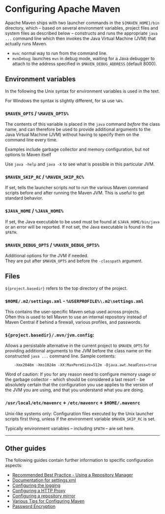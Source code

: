 # Configuring Apache Maven
<!--
Licensed to the Apache Software Foundation (ASF) under one
or more contributor license agreements.  See the NOTICE file
distributed with this work for additional information
regarding copyright ownership.  The ASF licenses this file
to you under the Apache License, Version 2.0 (the
"License"); you may not use this file except in compliance
with the License.  You may obtain a copy of the License at

    http://www.apache.org/licenses/LICENSE-2.0

Unless required by applicable law or agreed to in writing,
software distributed under the License is distributed on an
"AS IS" BASIS, WITHOUT WARRANTIES OR CONDITIONS OF ANY
KIND, either express or implied.  See the License for the
specific language governing permissions and limitations
under the License.
-->

Apache Maven ships with two launcher commands in the `${MAVEN_HOME}/bin` directory,
which &ndash; based on several environment variables, project files and system files as described below
&ndash; constructs and runs the appropriate `java ...` command line which then invokes the Java Virtual Machine (JVM) 
that actually runs Maven.

* `mvn`: normal way to run from the command line.
* `mvnDebug`: launches `mvn` in debug mode, waiting for a Java debugger to attach to the address specified in `$MAVEN_DEBUG_ADDRESS` (default 8000).


## Environment variables

In the following the Unix syntax for environment variables is used in the text.

For Windows the syntax is slightly different, for `$A` use `%A%`.

### `$MAVEN_OPTS` / `%MAVEN_OPTS%`

The contents of this variable is placed in the `java` command _before_ the class name, and 
can therefore be used to provide additional arguments to the Java Virtual Machine (JVM) without
having to specify them on the command line every time.

Examples include garbage collector and memory configuration, but _not_ options to Maven itself

Use `java -help` and `java -X` to see what is possible in this particular JVM.

<!--
### `$MAVEN_ARGS`

Starting with Maven 4, this variable contains arguments passed to Maven before
CLI arguments. E.g., options and goals could be defined with the value
`-B -V checkstyle:checkstyle`.
-->


### `$MAVEN_SKIP_RC` / `%MAVEN_SKIP_RC%`

If set, tells the launcher scripts _not_ to run the various Maven command scripts before and after running the Maven JVM.
This is useful to get standard behavior.

### `$JAVA_HOME` / `%JAVA_HOME%`

If set, the Java executable to be used must be found at `$JAVA_HOME/bin/java` or an error will
be reported.  If not set, the Java executable is found in the `$PATH`.

### `$MAVEN_DEBUG_OPTS` / `%MAVEN_DEBUG_OPTS%`

Additional options for the JVM if needed.  
They are put after `$MAVEN_OPTS` and before the `-classpath` argument.

## Files

`${project.basedir}` refers to the top directory of the project.

### `$HOME/.m2/settings.xml` - `%USERPROFILE%\.m2\settings.xml`

This contains the user-specific Maven setup used across projects.  
Often this is used to tell Maven to use an internal repository instead of Maven Central if behind a firewall, 
various profiles, and passwords.


### `${project.basedir}/.mvn/jvm.config`:

Allows a persistable alternative in the current project to `$MAVEN_OPTS` for providing 
additional arguments to the JVM before the class name on the constructed 
`java ...` command line.  Sample contents: 

        -Xmx2048m -Xms1024m -XX:MaxPermSize=512m -Djava.awt.headless=true

Word of caution:  If you for any reason need to configure memory usage or the garbage collector - which should
be considered a last resort - be absolutely certain that the configuration you use 
applies to the version of the JVM you are using, and that you understand what you are doing.


<!--
### `${project.basedir}/.mvn/extensions.xml`

FIXME:  WHERE IS THIS DONE?  IS THIS MAVEN 4 FUNCTIONALITY?

If you for any reason needs additional artifacts put on the classpath used by Maven
in the current project, simply list them here with their usual Maven coordinates.


```xml
<extensions xmlns="http://maven.apache.org/EXTENSIONS/1.0.0" xmlns:xsi="http://www.w3.org/2001/XMLSchema-instance"
  xsi:schemaLocation="http://maven.apache.org/EXTENSIONS/1.0.0 http://maven.apache.org/xsd/core-extensions-1.0.0.xsd">
  <extension>
    <groupId/>
    <artifactId/>
    <version/>
  </extension>
</extensions>
```
-->

### `/usr/local/etc/mavenrc` + `/etc/mavenrc` + `$HOME/.mavenrc`

Unix-like systems only: 
Configuration files executed by the Unix launcher scripts first thing, unless
if the environment variable `$MAVEN_SKIP_RC` is set.

Typically environment variables &ndash; including `$PATH` &ndash; are set here.


---


## Other guides

The following guides contain further information to specific configuration aspects:

* [Recommended Best Practice - Using a Repository Manager](./repository-management.html)
* [Documentation for settings.xml](./settings.html)
* [Configuring the logging](./maven-logging.html)
* [Configuring a HTTP Proxy](./guides/mini/guide-proxies.html)
* [Configuring a repository mirror](./guides/mini/guide-mirror-settings.html)
* [Various Tips for Configuring Maven](./guides/mini/guide-configuring-maven.html)
* [Password Encryption](./guides/mini/guide-encryption.html)
